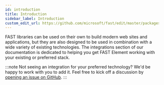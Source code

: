 ```yaml
---
id: introduction
title: Introduction
sidebar_label: Introduction
custom_edit_url: https://github.com/microsoft/fast/edit/master/packages/web-components/fast-foundation/docs/integrations/introduction.md
---
```


FAST libraries can be used on their own to build modern web sites and applications, but they are also designed to be used in combination with a wide variety of existing technologies. The integrations section of our documentation is dedicated to helping you get FAST Element working with your existing or preferred stack.

:::note
Not seeing an integration for your preferred technology? We'd be happy to work with you to add it. Feel free to kick off a discussion by [opening an issue on GitHub](https://github.com/microsoft/fast/issues).
:::
